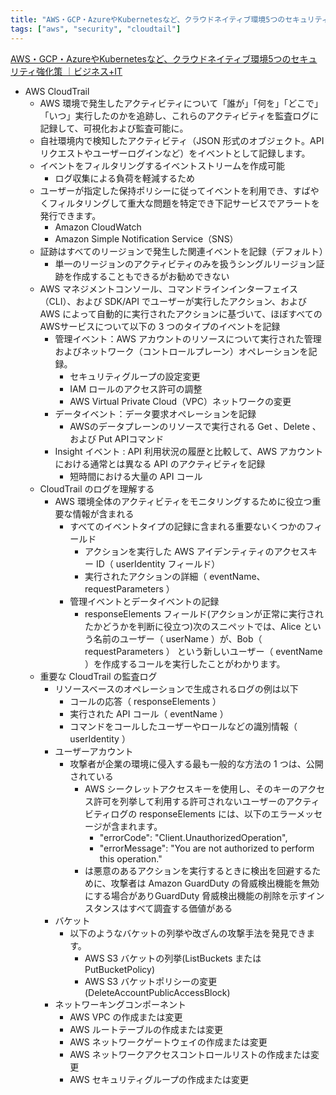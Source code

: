 ```yaml
---
title: "AWS・GCP・AzureやKubernetesなど、クラウドネイティブ環境5つのセキュリティ強化策 を読んで"
tags: ["aws", "security", "cloudtail"]
---
```


[AWS・GCP・AzureやKubernetesなど、クラウドネイティブ環境5つのセキュリティ強化策 ｜ビジネス+IT](https://www.sbbit.jp/document/sp/20266?ref=23082008btsw#continue_reading)

* AWS CloudTrail
  * AWS 環境で発生したアクティビティについて「誰が」「何を」「どこで」「いつ」実行したのかを追跡し、これらのアクティビティを監査ログに記録して、可視化および監査可能に。
  * 自社環境内で検知したアクティビティ（JSON 形式のオブジェクト。API リクエストやユーザーログインなど）をイベントとして記録します。
  * イベントをフィルタリングするイベントストリームを作成可能
    * ログ収集による負荷を軽減するため
  * ユーザーが指定した保持ポリシーに従ってイベントを利用でき、すばやくフィルタリングして重大な問題を特定でき下記サービスでアラートを発行できます。
    * Amazon CloudWatch
    * Amazon Simple Notification Service（SNS）
  * 証跡はすべてのリージョンで発生した関連イベントを記録（デフォルト）
    * 単一のリージョンのアクティビティのみを扱うシングルリージョン証跡を作成することもできるがお勧めできない
  * AWS マネジメントコンソール、コマンドラインインターフェイス（CLI）、および SDK/API でユーザーが実行したアクション、およびAWS によって自動的に実行されたアクションに基づいて、ほぼすべてのAWSサービスについて以下の 3 つのタイプのイベントを記録
    * 管理イベント：AWS アカウントのリソースについて実行された管理およびネットワーク（コントロールプレーン）オペレーションを記録。
      * セキュリティグループの設定変更
      * IAM ロールのアクセス許可の調整
      * AWS Virtual Private Cloud（VPC）ネットワークの変更
    * データイベント：データ要求オペレーションを記録
      * AWSのデータプレーンのリソースで実行される Get 、Delete 、および Put APIコマンド
    * Insight イベント : API 利用状況の履歴と比較して、AWS アカウントにおける通常とは異なる API のアクティビティを記録
      * 短時間における大量の API コール
  * CloudTrail のログを理解する
    * AWS 環境全体のアクティビティをモニタリングするために役立つ重要な情報が含まれる
      * すべてのイベントタイプの記録に含まれる重要ないくつかのフィールド
        * アクションを実行した AWS アイデンティティのアクセスキー ID（ userIdentity フィールド）
        * 実行されたアクションの詳細（ eventName、requestParameters ）
      * 管理イベントとデータイベントの記録
        * responseElements フィールド(アクションが正常に実行されたかどうかを判断に役立つ)次のスニペットでは、Alice という名前のユーザー（ userName ）が、Bob（ requestParameters ） という新しいユーザー（ eventName ）を作成するコールを実行したことがわかります。
  * 重要な CloudTrail の監査ログ
    * リソースベースのオペレーションで生成されるログの例は以下
      * コールの応答（ responseElements ）
      * 実行された API コール（ eventName ）
      * コマンドをコールしたユーザーやロールなどの識別情報（ userIdentity ）
    * ユーザーアカウント
      * 攻撃者が企業の環境に侵入する最も一般的な方法の 1 つは、公開されている
        * AWS シークレットアクセスキーを使用し、そのキーのアクセス許可を列挙して利用する許可されないユーザーのアクティビティログの responseElements には、以下のエラーメッセージが含まれます。
          * "errorCode": "Client.UnauthorizedOperation",
          * "errorMessage": "You are not authorized to perform this operation."
        * は悪意のあるアクションを実行するときに検出を回避するために、攻撃者は Amazon GuardDuty の脅威検出機能を無効にする場合がありGuardDuty 脅威検出機能の削除を示すインスタンスはすべて調査する価値がある
    * バケット
      * 以下のようなバケットの列挙や改ざんの攻撃手法を発見できます。
        * AWS S3 バケットの列挙(ListBuckets または PutBucketPolicy)
        * AWS S3 バケットポリシーの変更(DeleteAccountPublicAccessBlock)
    * ネットワーキングコンポーネント
      * AWS VPC の作成または変更
      * AWS ルートテーブルの作成または変更
      * AWS ネットワークゲートウェイの作成または変更
      * AWS ネットワークアクセスコントロールリストの作成または変更
      * AWS セキュリティグループの作成または変更
